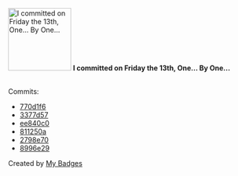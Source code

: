 <img src="https://my-badges.github.io/my-badges/friday-13.png" alt="I committed on Friday the 13th, One… By One…" title="I committed on Friday the 13th, One… By One…" width="128">
<strong>I committed on Friday the 13th, One… By One…</strong>
<br><br>

Commits:

- <a href="https://github.com/the-ebdm/terraform-integration/commit/770d1f621c91a753c7efb8c0e5dbdd97ea2df433">770d1f6</a>
- <a href="https://github.com/the-ebdm/terraform-integration/commit/3377d57513c7d49aaf5dd84aefb103711d4607c7">3377d57</a>
- <a href="https://github.com/the-ebdm/terraform-integration/commit/ee840c0e2e3c40e7a5a1402bfcc5c02fdf0fdfdf">ee840c0</a>
- <a href="https://github.com/the-ebdm/terraform-integration/commit/811250a1aaba046c6911e2eebc7762cce1178af0">811250a</a>
- <a href="https://github.com/the-ebdm/terraform-integration/commit/2798e7097dc2975c67a938711926cfcdb36ff37b">2798e70</a>
- <a href="https://github.com/the-ebdm/terraform-integration/commit/8996e29198523f1aa414add3626ea3b58b6b6641">8996e29</a>


Created by <a href="https://github.com/my-badges/my-badges">My Badges</a>